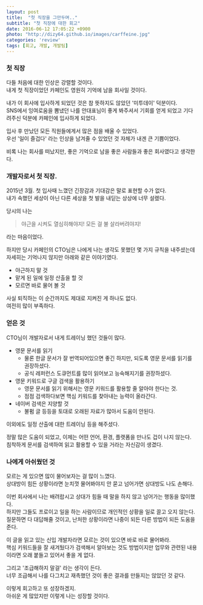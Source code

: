 ```yaml
---
layout: post
title:  "첫 직장을 그만두며.."
subtitle: "첫 직장에 대한 회고"
date: 2016-06-12 17:05:22 +0900
photo: "http://dizy64.github.io/images/carffeine.jpg"
categories: 'review'
tags: [회고, 개발, 개발팀]
---
```


### 첫 직장

다들 처음에 대한 인상은 강렬할 것이다.<br/>
내게 첫 직장이었던 카페인도 영원히 기억에 남을 회사일 것이다.<br/>

내가 이 회사에 입사하게 되었던 것은 참 뜻하지도 않았던 '미투데이' 덕분이다.<br/>
SNS에서 잉여로움을 뽐냈던 나를 안대표님이 좋게 봐주셔서 기회를 얻게 되었고 기다려주신 덕분에 카페인에 입사하게 되었다.

입사 후 만났던 모든 직원들에게서 많은 점을 배울 수 있었다.<br/>
우선 '일이 즐겁다' 라는 인상을 남겨줄 수 있었던 것 자체가 내겐 큰 기쁨이었다.

비록 나는 회사를 떠났지만, 좋은 기억으로 남을 좋은 사람들과 좋은 회사였다고 생각한다.

### 개발자로서 첫 직장.

2015년 3월. 첫 입사때 느꼈던 긴장감과 기대감은 말로 표현할 수가 없다.<br/>
내가 속했던 세상이 아닌 다른 세상을 첫 발을 내딛는 상상에 너무 설렜다.<br/>

당시의 나는

> 야근을 시켜도 열심히해야지! 모든 걸 불 살라버려야지!

라는 마음이었다.

하지만 당시 카페인의 CTO님은 나에게 나는 생각도 못했던 몇 가지 규칙을 내주셨는데 자세히는 기억나지 않지만 아래와 같은 이야기였다.

* 야근하지 말 것
* 맡게 된 일에 일정 산출을 할 것
* 모르면 바로 물어 볼 것

사실 퇴직하는 이 순간까지도 제대로 지켜진 게 하나도 없다.<br/>
여전히 많이 부족하다.

### 얻은 것

CTO님이 개발자로서 내게 트레이닝 했던 것들이 많다.

* 영문 문서를 읽기
  * 물론 한글 문서가 잘 번역되어있으면 좋긴 하지만, 되도록 영문 문서를 읽기를 권장하셨다.
  * 공식 레퍼런스 도큐먼트를 많이 읽어보고 능숙해지기를 권장하셨다.
* 영문 키워드로 구글 검색을 활용하기
  * 영문 문서를 읽기 위해서는 영문 키워드를 활용할 줄 알아야 한다는 것.
  * 점점 검색하다보면 핵심 키워드를 찾아내는 능력이 올라간다.
* 네이버 검색은 지양할 것
  * 불펌 글 등등을 토대로 오래된 자료가 많아서 도움이 안된다.

이외에도 일정 산출에 대한 트레이닝 등을 해주셨다.

정말 많은 도움이 되었고, 이제는 어떤 언어, 환경, 플랫폼을 만나도 겁이 나지 않는다.<br/>
침착하게 문서를 검색하여 읽고 활용할 수 있을 거라는 자신감이 생겼다.


### 나에게 아쉬웠던 것

모르는 게 있으면 많이 물어보자는 걸 많이 느꼈다.<br/>
상대방이 힘든 상황이라면 눈치껏 물어봐야지 안 묻고 넘어가면 상대방도 나도 손해다.

이번 회사에서 나는 배려랍시고 상대가 힘들 때 말을 하지 않고 넘어가는 행동을 많이했다.<br/>
하지만 그들도 프로이고 일을 하는 사람이므로 개인적인 상황을 일로 끌고 오지 않는다.<br/>
질문하면 다 대답해줄 것이고, 난처한 상황이라면 나중이 되든 다른 방법이 되든 도움을 준다.

이 글을 읽고 있는 신입 개발자라면 모르는 것이 있으면 바로 바로 물어봐라.<br/>
핵심 키워드들을 잘 새겨뒀다가 검색해서 알아보는 것도 방법이지만 업무와 관련된 내용이라면 오래 붙들고 있어서 좋을 게 없다.<br/>

그리고 '조급해하지 말걸' 라는 생각이 든다.<br/>
너무 조급해서 나를 다그치고 재촉했던 것이 좋은 결과를 만들지는 않았던 것 같다.

이렇게 회고하고 또 성장하겠지.<br/>
아쉬운 게 많았지만 이렇게 나는 성장할 것이다.
